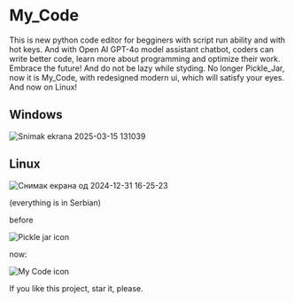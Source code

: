 # My_Code
This is new python code editor for begginers with script run ability and with hot keys. And with Open AI GPT-4o model assistant chatbot, coders can write better code, learn more about programming and optimize their work. Embrace the future! And do not be lazy while styding. No longer Pickle_Jar, now it is My_Code, with redesigned modern ui, which will satisfy your eyes. And now on Linux!

## Windows

![Snimak ekrana 2025-03-15 131039](https://github.com/user-attachments/assets/c7ec9e6b-7894-45fa-b168-a1ea873b3a73)

## Linux

![Снимак екрана од 2024-12-31 16-25-23](https://github.com/user-attachments/assets/e9ba5c39-8c37-4498-8ed0-e43a1e39bf31)

(everything is in Serbian) 

before

![Pickle jar icon](https://github.com/Anonymous6598/Pickle_jar/assets/121385046/1b00a62d-94b2-4b37-be72-760843b5bc32)

now:

![My Code icon](https://github.com/user-attachments/assets/fc871189-63e2-47a7-89f4-1aff3b950d33)

If you like this project, star it, please.
